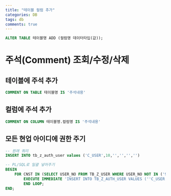 ```yaml
---
title: "테이블 컬럼 추가"
categories: DB
tags: db
comments: true
---
```

 
```sql
ALTER TABLE 테이블명 ADD﻿ (컬럼명 데이터타입(값));
```

# 주석(Comment) 조회/수정/삭제
## 테이블에 주석 추가
```sql
COMMENT ON TABLE 테이블명 IS '주석내용'
```
## 컬럼에 주석 추가
```sql
COMMENT ON COLUMN 테이블명.컬럼명 IS '주석내용'
```


## 모든 현업 아이디에 권한 주기
```sql
-- 원래 쿼리
INSERT INTO tb_z_auth_user values ('C_USER',10,'','','','')

-- PL/SQL로 일괄 넣어주기
BEGIN
    FOR CNST IN (SELECT USER_NO FROM TB_Z_USER WHERE USER_NO NOT IN ('9','10')) LOOP
        EXECUTE IMMEDIATE 'INSERT INTO TB_Z_AUTH_USER VALUES (''C_USER'',' || CNST.USER_NO || ','''','''','''','''')';
        END LOOP;
END;
```
